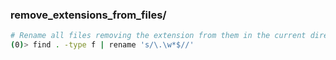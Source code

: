 ### remove_extensions_from_files/

```bash
# Rename all files removing the extension from them in the current directory recursively.
(0)> find . -type f | rename 's/\.\w*$//'
```
